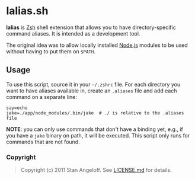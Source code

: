 lalias.sh
=========

**lalias** is [Zsh][zsh] shell extension that allows you to have
directory-specific command aliases. It is intended as a development tool.

The original idea was to allow locally installed [Node.js][node] modules to
be used without having to put them on `$PATH`.

Usage
-----

To use this script, source it in your `~/.zshrc` file. For each directory
you want to have aliases available in, create an `.aliases` file and add
each command on a separate line:

    say=echo
    jake=./app/node_modules/.bin/jake  # ./ is relative to the .aliases file

__NOTE__: you can only use commands that don't have a binding yet, e.g., if
you have a `jake` binary on path, it will be executed. This script only runs
for commands that are not found.

[zsh]: http://www.zsh.org/
[node]: http://nodejs.org

### Copyright

> Copyright (c) 2011 Stan Angeloff. See [LICENSE.md](https://github.com/StanAngeloff/lalias/blob/master/LICENSE.md) for details.
